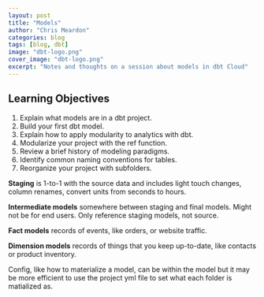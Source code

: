 ```yaml
---
layout: post
title: "Models"
author: "Chris Meardon"
categories: blog
tags: [blog, dbt]
image: "dbt-logo.png"
cover_image: "dbt-logo.png"
excerpt: "Notes and thoughts on a session about models in dbt Cloud"
---
```


## Learning Objectives

1. Explain what models are in a dbt project.
2. Build your first dbt model.
3. Explain how to apply modularity to analytics with dbt.
4. Modularize your project with the ref function.
5. Review a brief history of modeling paradigms.
6. Identify common naming conventions for tables.
7. Reorganize your project with subfolders.

**Staging** is 1-to-1 with the source data and includes light touch changes, column renames, convert units from seconds to hours.

**Intermediate models** somewhere between staging and final models. Might not be for end users. Only reference staging models, not source.

**Fact models** records of events, like orders, or website traffic.

**Dimension models** records of things that you keep up-to-date, like contacts or product inventory.

Config, like how to materialize a model, can be within the model but it may be more efficient to use the project yml file to set what each folder is matialized as.
